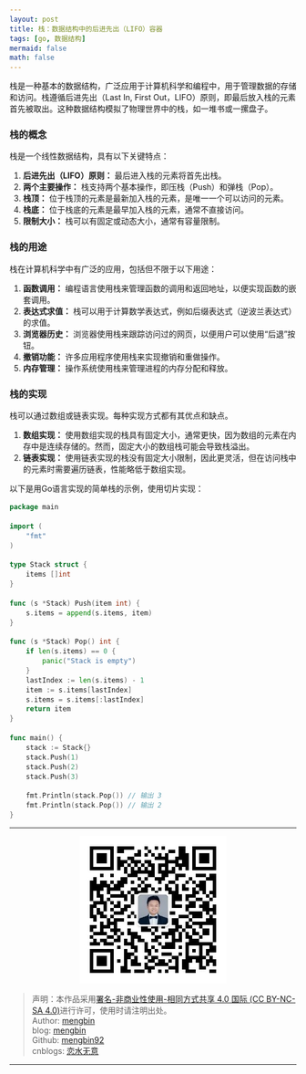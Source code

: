 ```yaml
---
layout: post
title: 栈：数据结构中的后进先出（LIFO）容器
tags: [go, 数据结构]
mermaid: false
math: false
---  
```


栈是一种基本的数据结构，广泛应用于计算机科学和编程中，用于管理数据的存储和访问。栈遵循后进先出（Last In, First Out，LIFO）原则，即最后放入栈的元素首先被取出。这种数据结构模拟了物理世界中的栈，如一堆书或一摞盘子。

### 栈的概念

栈是一个线性数据结构，具有以下关键特点：

1. **后进先出（LIFO）原则：** 最后进入栈的元素将首先出栈。
2. **两个主要操作：** 栈支持两个基本操作，即压栈（Push）和弹栈（Pop）。
3. **栈顶：** 位于栈顶的元素是最新加入栈的元素，是唯一一个可以访问的元素。
4. **栈底：** 位于栈底的元素是最早加入栈的元素，通常不直接访问。
5. **限制大小：** 栈可以有固定或动态大小，通常有容量限制。

### 栈的用途

栈在计算机科学中有广泛的应用，包括但不限于以下用途：

1. **函数调用：** 编程语言使用栈来管理函数的调用和返回地址，以便实现函数的嵌套调用。
2. **表达式求值：** 栈可以用于计算数学表达式，例如后缀表达式（逆波兰表达式）的求值。
3. **浏览器历史：** 浏览器使用栈来跟踪访问过的网页，以便用户可以使用“后退”按钮。
4. **撤销功能：** 许多应用程序使用栈来实现撤销和重做操作。
5. **内存管理：** 操作系统使用栈来管理进程的内存分配和释放。

### 栈的实现

栈可以通过数组或链表实现。每种实现方式都有其优点和缺点。

1. **数组实现：** 使用数组实现的栈具有固定大小，通常更快，因为数组的元素在内存中是连续存储的。然而，固定大小的数组栈可能会导致栈溢出。
2. **链表实现：** 使用链表实现的栈没有固定大小限制，因此更灵活，但在访问栈中的元素时需要遍历链表，性能略低于数组实现。

以下是用Go语言实现的简单栈的示例，使用切片实现：

```go
package main

import (
    "fmt"
)

type Stack struct {
    items []int
}

func (s *Stack) Push(item int) {
    s.items = append(s.items, item)
}

func (s *Stack) Pop() int {
    if len(s.items) == 0 {
        panic("Stack is empty")
    }
    lastIndex := len(s.items) - 1
    item := s.items[lastIndex]
    s.items = s.items[:lastIndex]
    return item
}

func main() {
    stack := Stack{}
    stack.Push(1)
    stack.Push(2)
    stack.Push(3)

    fmt.Println(stack.Pop()) // 输出 3
    fmt.Println(stack.Pop()) // 输出 2
}
```

---

<div align="center">
  <img src="../img/qrcode_wechat.jpg" alt="孟斯特">
</div>

> 声明：本作品采用[署名-非商业性使用-相同方式共享 4.0 国际 (CC BY-NC-SA 4.0)](https://creativecommons.org/licenses/by-nc-sa/4.0/deed.zh)进行许可，使用时请注明出处。  
> Author: [mengbin](mengbin1992@outlook.com)  
> blog: [mengbin](https://mengbin.top)  
> Github: [mengbin92](https://mengbin92.github.io/)  
> cnblogs: [恋水无意](https://www.cnblogs.com/lianshuiwuyi/)  

---
